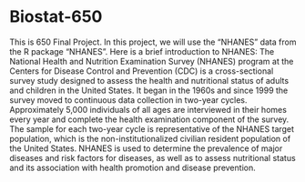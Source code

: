 # Biostat-650
This is 650 Final Project. In this project, we will use the “NHANES” data from the R package “NHANES”. Here is a brief introduction to NHANES: 
The National Health and Nutrition Examination Survey (NHANES) program at the Centers for Disease Control and Prevention (CDC) is a cross-sectional survey study designed to assess the health and nutritional status of adults and children in the United States. It began in the 1960s and since 1999 the survey moved to continuous data collection in two-year cycles. Approximately 5,000 individuals of all ages are interviewed in their homes every year and complete the health examination component of the survey. The sample for each two-year cycle is representative of the NHANES target population, which is the non-institutionalized civilian resident population of the United States. NHANES is used to determine the prevalence of major diseases and risk factors for diseases, as well as to assess nutritional status and its association with health promotion and disease prevention.
